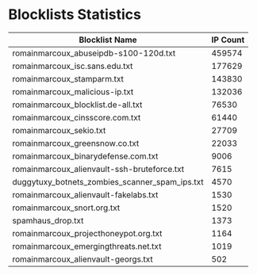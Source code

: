 # Blocklists Statistics
| Blocklist Name | IP Count |
|----|----|
| romainmarcoux_abuseipdb-s100-120d.txt | 459574 |
| romainmarcoux_isc.sans.edu.txt | 177629 |
| romainmarcoux_stamparm.txt | 143830 |
| romainmarcoux_malicious-ip.txt | 132036 |
| romainmarcoux_blocklist.de-all.txt | 76530 |
| romainmarcoux_cinsscore.com.txt | 61440 |
| romainmarcoux_sekio.txt | 27709 |
| romainmarcoux_greensnow.co.txt | 22033 |
| romainmarcoux_binarydefense.com.txt | 9006 |
| romainmarcoux_alienvault-ssh-bruteforce.txt | 7615 |
| duggytuxy_botnets_zombies_scanner_spam_ips.txt | 4570 |
| romainmarcoux_alienvault-fakelabs.txt | 1530 |
| romainmarcoux_snort.org.txt | 1520 |
| spamhaus_drop.txt | 1373 |
| romainmarcoux_projecthoneypot.org.txt | 1164 |
| romainmarcoux_emergingthreats.net.txt | 1019 |
| romainmarcoux_alienvault-georgs.txt | 502 |

